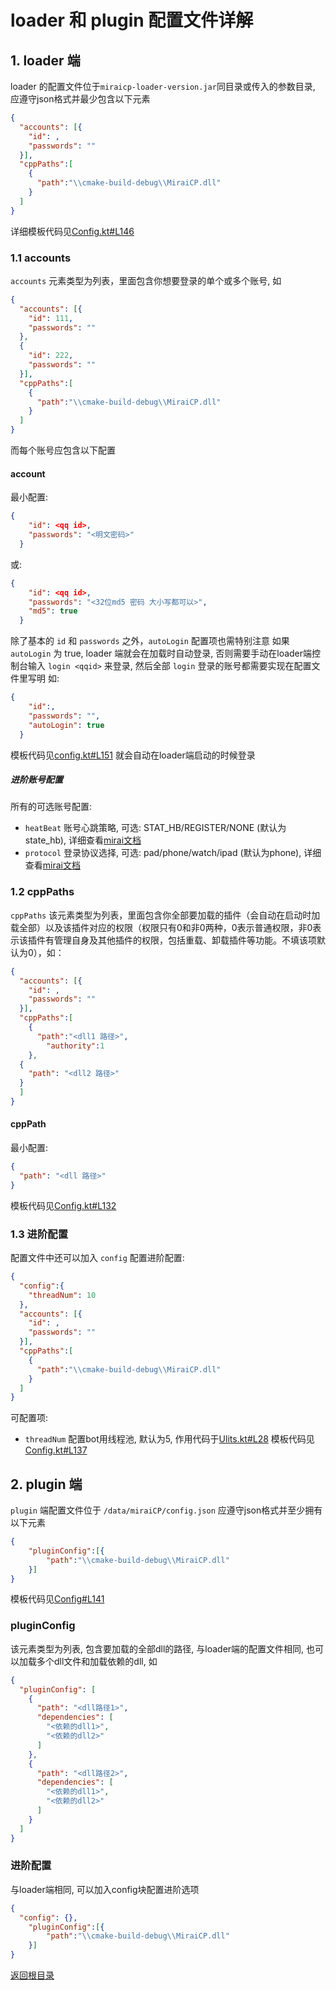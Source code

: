 # loader 和 plugin 配置文件详解

## 1. loader 端
loader 的配置文件位于`miraicp-loader-version.jar`同目录或传入的参数目录, 应遵守json格式并最少包含以下元素
```json
{
  "accounts": [{
	"id": ,
	"passwords": ""
  }],
  "cppPaths":[
	{
	  "path":"\\cmake-build-debug\\MiraiCP.dll"
	}
  ]
}
```
详细模板代码见[Config.kt#L146](https://github.com/Nambers/MiraiCP/blob/master/kotlin/shared/src/main/kotlin/Config.kt#L146)
### 1.1 accounts
`accounts` 元素类型为列表，里面包含你想要登录的单个或多个账号, 如
```json
{
  "accounts": [{
	"id": 111,
	"passwords": ""
  },
  {
	"id": 222,
	"passwords": ""
  }],
  "cppPaths":[
	{
	  "path":"\\cmake-build-debug\\MiraiCP.dll"
	}
  ]
}
```
而每个账号应包含以下配置
#### account
最小配置:
```json
{
	"id": <qq id>,
	"passwords": "<明文密码>"
  }
```
或:
```json
{
	"id": <qq id>,
	"passwords": "<32位md5 密码 大小写都可以>",
  	"md5": true
  }
```
除了基本的 `id` 和 `passwords` 之外，`autoLogin` 配置项也需特别注意
如果 `autoLogin` 为 true, loader 端就会在加载时自动登录, 否则需要手动在loader端控制台输入 `login <qqid>` 来登录, 然后全部 `login` 登录的账号都需要实现在配置文件里写明
如:
```json
{
	"id":,
	"passwords": "",
  	"autoLogin": true
  }
```
模板代码见[config.kt#L151](https://github.com/Nambers/MiraiCP/blob/master/kotlin/shared/src/main/kotlin/Config.kt#L151)
就会自动在loader端启动的时候登录
##### 进阶账号配置
所有的可选账号配置:
- `heatBeat` 账号心跳策略, 可选: STAT_HB/REGISTER/NONE (默认为state_hb), 详细查看[mirai文档](https://github.com/mamoe/mirai/blob/dev/docs/Bots.md#%E5%88%87%E6%8D%A2%E5%BF%83%E8%B7%B3%E7%AD%96%E7%95%A5)
- `protocol` 登录协议选择, 可选: pad/phone/watch/ipad (默认为phone), 详细查看[mirai文档](https://github.com/mamoe/mirai/blob/dev/docs/Bots.md#%E5%88%87%E6%8D%A2%E7%99%BB%E5%BD%95%E5%8D%8F%E8%AE%AE)

### 1.2 cppPaths
`cppPaths` 该元素类型为列表，里面包含你全部要加载的插件（会自动在启动时加载全部）以及该插件对应的权限（权限只有0和非0两种，0表示普通权限，非0表示该插件有管理自身及其他插件的权限，包括重载、卸载插件等功能。不填该项默认为0），如：

```json
{
  "accounts": [{
	"id": ,
	"passwords": ""
  }],
  "cppPaths":[
	{
	  "path":"<dll1 路径>",
        "authority":1
	},
  {
    "path": "<dll2 路径>"
  }
  ]
}
```
#### cppPath
最小配置:
```json
{
  "path": "<dll 路径>"
}
```
模板代码见[Config.kt#L132](https://github.com/Nambers/MiraiCP/blob/master/kotlin/shared/src/main/kotlin/Config.kt#L132)
### 1.3 进阶配置
配置文件中还可以加入 `config` 配置进阶配置:
```json
{
  "config":{
    "threadNum": 10
  },
  "accounts": [{
	"id": ,
	"passwords": ""
  }],
  "cppPaths":[
	{
	  "path":"\\cmake-build-debug\\MiraiCP.dll"
	}
  ]
}
```
可配置项:
- `threadNum` 配置bot用线程池, 默认为5, 作用代码于[Ulits.kt#L28](https://github.com/Nambers/MiraiCP/blob/master/kotlin/shared/src/main/kotlin/Ulits.kt#L28)
模板代码见[Config.kt#L137](https://github.com/Nambers/MiraiCP/blob/master/kotlin/shared/src/main/kotlin/Config.kt#L137)
## 2. plugin 端
`plugin` 端配置文件位于 `/data/miraiCP/config.json` 应遵守json格式并至少拥有以下元素
```json
{
	"pluginConfig":[{
		"path":"\\cmake-build-debug\\MiraiCP.dll"
	}]
}
```
模板代码见[Config#L141](https://github.com/Nambers/MiraiCP/blob/master/kotlin/shared/src/main/kotlin/Config.kt#L141)
### pluginConfig
该元素类型为列表, 包含要加载的全部dll的路径, 与loader端的配置文件相同, 也可以加载多个dll文件和加载依赖的dll, 如
```json
{
  "pluginConfig": [
    {
      "path": "<dll路径1>",
      "dependencies": [
        "<依赖的dll1>",
        "<依赖的dll2>"
      ]
    },
    {
      "path": "<dll路径2>",
      "dependencies": [
        "<依赖的dll1>",
        "<依赖的dll2>"
      ]
    }
  ]
}
```
### 进阶配置
与loader端相同, 可以加入config块配置进阶选项
```json
{
  "config": {},
	"pluginConfig":[{
		"path":"\\cmake-build-debug\\MiraiCP.dll"
	}]
}
```

[返回根目录](.)
